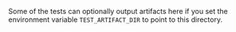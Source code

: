 Some of the tests can optionally output artifacts here if you set the
environment variable `TEST_ARTIFACT_DIR` to point to this directory.
